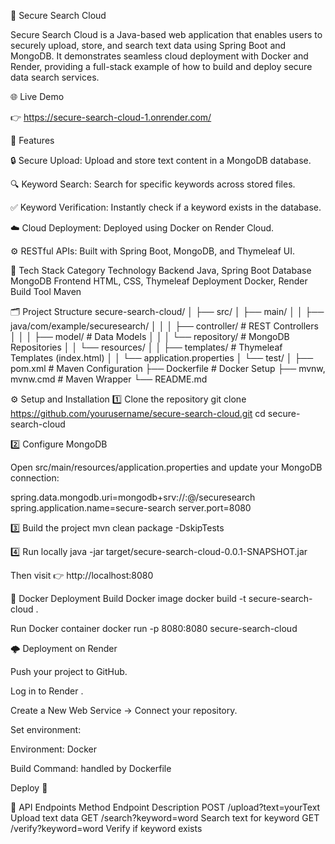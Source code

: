 🚀 Secure Search Cloud

Secure Search Cloud is a Java-based web application that enables users to securely upload, store, and search text data using Spring Boot and MongoDB. It demonstrates seamless cloud deployment with Docker and Render, providing a full-stack example of how to build and deploy secure data search services.

🌐 Live Demo

👉 https://secure-search-cloud-1.onrender.com/

🧩 Features

🔒 Secure Upload: Upload and store text content in a MongoDB database.

🔍 Keyword Search: Search for specific keywords across stored files.

✅ Keyword Verification: Instantly check if a keyword exists in the database.

☁️ Cloud Deployment: Deployed using Docker on Render Cloud.

⚙️ RESTful APIs: Built with Spring Boot, MongoDB, and Thymeleaf UI.

🧱 Tech Stack
Category	Technology
Backend	Java, Spring Boot
Database	MongoDB
Frontend	HTML, CSS, Thymeleaf
Deployment	Docker, Render
Build Tool	Maven

🗂️ Project Structure
secure-search-cloud/
│
├── src/
│   ├── main/
│   │   ├── java/com/example/securesearch/
│   │   │   ├── controller/       # REST Controllers
│   │   │   ├── model/            # Data Models
│   │   │   └── repository/       # MongoDB Repositories
│   │   └── resources/
│   │       ├── templates/        # Thymeleaf Templates (index.html)
│   │       └── application.properties
│   └── test/
│
├── pom.xml                       # Maven Configuration
├── Dockerfile                    # Docker Setup
├── mvnw, mvnw.cmd                # Maven Wrapper
└── README.md

⚙️ Setup and Installation
1️⃣ Clone the repository
git clone https://github.com/yourusername/secure-search-cloud.git
cd secure-search-cloud

2️⃣ Configure MongoDB

Open src/main/resources/application.properties and update your MongoDB connection:

spring.data.mongodb.uri=mongodb+srv://<username>:<password>@<cluster-url>/securesearch
spring.application.name=secure-search
server.port=8080

3️⃣ Build the project
mvn clean package -DskipTests

4️⃣ Run locally
java -jar target/secure-search-cloud-0.0.1-SNAPSHOT.jar


Then visit 👉 http://localhost:8080

🐳 Docker Deployment
Build Docker image
docker build -t secure-search-cloud .

Run Docker container
docker run -p 8080:8080 secure-search-cloud

🌩️ Deployment on Render

Push your project to GitHub.

Log in to Render
.

Create a New Web Service → Connect your repository.

Set environment:

Environment: Docker

Build Command: handled by Dockerfile

Deploy 🚀

🧠 API Endpoints
Method	Endpoint	Description
POST	/upload?text=yourText	Upload text data
GET	/search?keyword=word	Search text for keyword
GET	/verify?keyword=word	Verify if keyword exists
